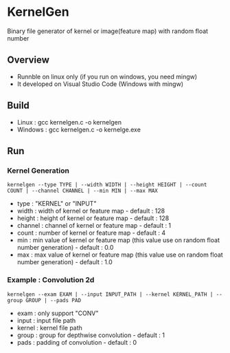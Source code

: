 # KernelGen
Binary file generator of kernel or image(feature map) with random float number

## Overview
- Runnble on linux only (if you run on windows, you need mingw)
- It developed on Visual Studio Code (Windows with mingw)

## Build
- Linux : gcc kernelgen.c -o kernelgen
- Windows : gcc kernelgen.c -o kernelge.exe

## Run
### Kernel Generation
```
kernelgen --type TYPE | --width WIDTH | --height HEIGHT | --count COUNT | --channel CHANNEL | --min MIN | --max MAX 
```
- type : "KERNEL" or "INPUT"
- width : width of kernel or feature map - default : 128
- height : height of kernel or feature map - default : 128
- channel : channel of kernel or feature map - default : 1
- count : number of kernel or feature map - default : 4
- min : min value of kernel or feature map (this value use on random float number generation) - default : 0.0
- max : max value of kernel or feature map (this value use on random float number generation) - default : 1.0

### Example : Convolution 2d
```
kernelgen --exam EXAM | --input INPUT_PATH | --kernel KERNEL_PATH | --group GROUP | --pads PAD 
```
- exam : only support "CONV"
- input : input file path
- kernel : kernel file path
- group : group for depthwise convolution - default : 1
- pads : padding of convolution - default : 0
